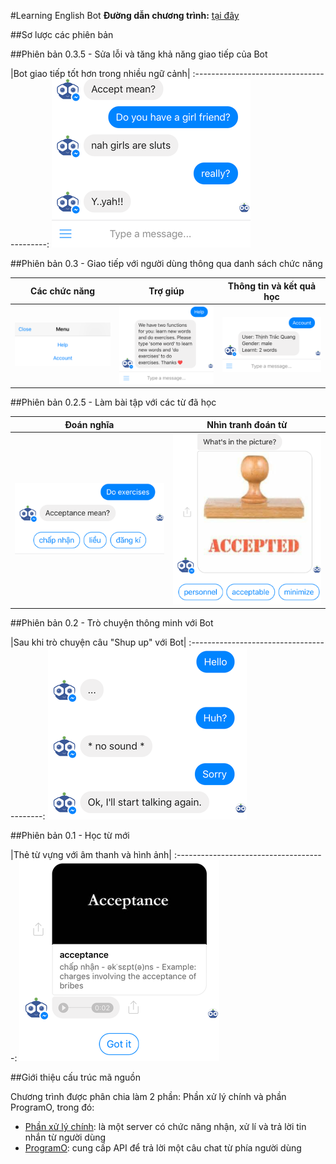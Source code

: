 ﻿#Learning English Bot
**Đường dẫn chương trình:** [tại đây](https://www.facebook.com/Learning-English-Bot-302820536747403/)

##Sơ lược các phiên bản

##Phiên bản 0.3.5 - Sửa lỗi và tăng khả năng giao tiếp của Bot

|Bot giao tiếp tốt hơn trong nhiều ngữ cảnh|
:-----------------------------------------:
![talk](/DTQ/screenshots/talk_upgrade.png)

##Phiên bản 0.3 - Giao tiếp với người dùng thông qua danh sách chức năng

| Các chức năng | Trợ giúp | Thông tin và kết quả học |
:--------------:|:--------:|:--------------------------:
![menu](/DTQ/screenshots/menu.png) | ![menu_help](/DTQ/screenshots/menu_help.png) | ![menu_account](/DTQ/screenshots/menu_account.png)

##Phiên bản 0.2.5 - Làm bài tập với các từ đã học

| Đoán nghĩa | Nhìn tranh đoán từ |
:-----------:|:-------------------:
![do_exercises_1](/DTQ/screenshots/do_exercises_1.png) | ![do_exercises_2](/DTQ/screenshots/do_exercises_2.png)

##Phiên bản 0.2 - Trò chuyện thông minh với Bot

|Sau khi trò chuyện câu "Shup up" với Bot|
:-----------------------------------------:
![talk](/DTQ/screenshots/talk.png)

##Phiên bản 0.1 - Học từ mới

|Thẻ từ vựng với âm thanh và hình ảnh|
:-------------------------------------:
![learn_word](/DTQ/screenshots/learn_word.png)

##Giới thiệu cấu trúc mã nguồn

Chương trình được phân chia làm 2 phần: Phần xử lý chính và phần ProgramO, trong đó:
- [Phần xử lý chính](/DTQ/fb): là một server có chức năng nhận, xử lí và trả lời tin nhắn từ người dùng
- [ProgramO](/DTQ/program-o): cung cấp API để trả lời một câu chat từ phía người dùng


